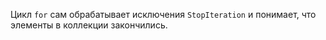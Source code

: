 Цикл `for` сам обрабатывает исключения `StopIteration` и понимает, что элементы в 
коллекции закончились.

